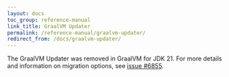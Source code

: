 ```yaml
---
layout: docs
toc_group: reference-manual
link_title: GraalVM Updater
permalink: /reference-manual/graalvm-updater/
redirect_from: /docs/graalvm-updater/
---
```


The GraalVM Updater was removed in GraalVM for JDK 21. For more details and information on migration options, see [issue #6855](https://github.com/oracle/graal/issues/6855).